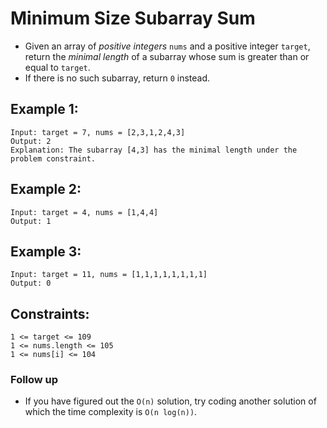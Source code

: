 # Minimum Size Subarray Sum
 
- Given an array of _positive integers_ `nums` and a positive integer `target`, return the _minimal length_ of a
subarray whose sum is greater than or equal to `target`. 
- If there is no such subarray, return `0` instead.

## Example 1:
```
Input: target = 7, nums = [2,3,1,2,4,3]
Output: 2
Explanation: The subarray [4,3] has the minimal length under the problem constraint.
```

## Example 2:
```
Input: target = 4, nums = [1,4,4]
Output: 1
```

## Example 3:
```
Input: target = 11, nums = [1,1,1,1,1,1,1,1]
Output: 0
```

## Constraints:

    1 <= target <= 109
    1 <= nums.length <= 105
    1 <= nums[i] <= 104


### Follow up
- If you have figured out the `O(n)` solution, try coding another solution of which the time complexity is `O(n log(n))`.

